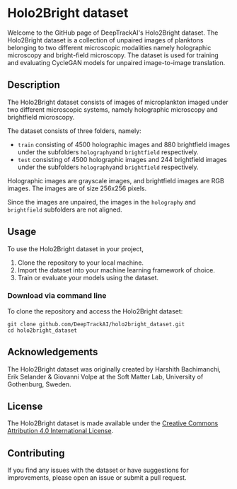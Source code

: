 # Holo2Bright dataset

Welcome to the GitHub page of DeepTrackAI's Holo2Bright dataset. The Holo2Bright dataset is a collection of unpaired images of planktons belonging to two different microscopic modalities namely holographic microscopy and bright-field microscopy. The dataset is used for training and evaluating CycleGAN models for unpaired image-to-image translation.

## Description

The Holo2Bright dataset consists of images of microplankton imaged under two different microscopic systems, namely holographic microscopy and brightfield microscopy.

The dataset consists of three folders, namely:

- `train` consisting of 4500 holographic images and 880 brightfield images under the subfolders `holography`and `brightfield` respectively.
- `test` consisting of 4500 holographic images and 244 brightfield images under the subfolders `holography`and `brightfield` respectively.

Holographic images are grayscale images, and brightfield images are RGB images. The images are of size 256x256 pixels.

Since the images are unpaired, the images in the `holography` and `brightfield` subfolders are not aligned.

## Usage

To use the Holo2Bright dataset in your project,

1. Clone the repository to your local machine.
2. Import the dataset into your machine learning framework of choice.
3. Train or evaluate your models using the dataset.

### Download via command line

To clone the repository and access the Holo2Bright dataset:

```
git clone github.com/DeepTrackAI/holo2bright_dataset.git
cd holo2bright_dataset
```

## Acknowledgements

The Holo2Bright dataset was originally created by Harshith Bachimanchi, Erik Selander & Giovanni Volpe at the Soft Matter Lab, University of Gothenburg, Sweden.

## License

The Holo2Bright dataset is made available under the [Creative Commons Attribution 4.0 International License](https://creativecommons.org/licenses/by/4.0/).

## Contributing

If you find any issues with the dataset or have suggestions for improvements, please open an issue or submit a pull request.
